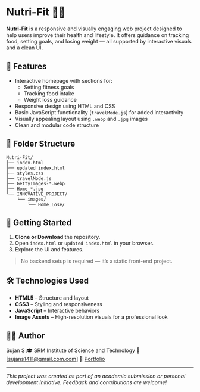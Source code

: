 # Nutri-Fit 🥗💪

**Nutri-Fit** is a responsive and visually engaging web project designed to help users improve their health and lifestyle. It offers guidance on tracking food, setting goals, and losing weight — all supported by interactive visuals and a clean UI.

## 🌟 Features

- Interactive homepage with sections for:
  - Setting fitness goals
  - Tracking food intake
  - Weight loss guidance
- Responsive design using HTML and CSS
- Basic JavaScript functionality (`travelMode.js`) for added interactivity
- Visually appealing layout using `.webp` and `.jpg` images
- Clean and modular code structure

## 📁 Folder Structure

```
Nutri-Fit/
├── index.html
├── updated index.html
├── styles.css
├── travelMode.js
├── GettyImages-*.webp
├── Home_*.jpg
└── INNOVATIVE_PROJECT/
    └── images/
        └── Home_Lose/
```

## 🚀 Getting Started

1. **Clone or Download** the repository.
2. Open `index.html` or `updated index.html` in your browser.
3. Explore the UI and features.

> No backend setup is required — it’s a static front-end project.

## 🛠️ Technologies Used

- **HTML5** – Structure and layout
- **CSS3** – Styling and responsiveness
- **JavaScript** – Interactive behaviors
- **Image Assets** – High-resolution visuals for a professional look

## 👨‍💻 Author

Sujan S
🎓 SRM Institute of Science and Technology
📧 [sujans1411@gmail.com.com]
🔗 [Portfolio](https://wolfieexd.github.io/portfolio/)

---

*This project was created as part of an academic submission or personal development initiative. Feedback and contributions are welcome!*
